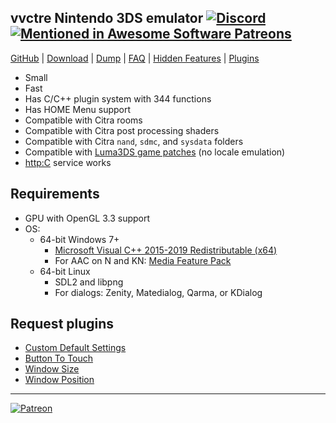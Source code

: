 ## vvctre Nintendo 3DS emulator [![Discord](https://discord.com/api/guilds/692523028046676048/widget.png?style=shield)](https://discord.gg/hVxCyb5) [![Mentioned in Awesome Software Patreons](https://awesome.re/mentioned-badge.svg)](https://github.com/uraimo/awesome-software-patreons)

[GitHub](https://github.com/vvanelslande/vvctre) | [Download](https://github.com/vvanelslande/vvctre/releases) | [Dump](Dump) | [FAQ](FAQ) | [Hidden Features](Hidden-Features) | [Plugins](Plugins)

- Small
- Fast
- Has C/C++ plugin system with 344 functions
- Has HOME Menu support
- Compatible with Citra rooms
- Compatible with Citra post processing shaders
- Compatible with Citra `nand`, `sdmc`, and `sysdata` folders
- Compatible with [Luma3DS game patches](https://github.com/LumaTeam/Luma3DS/wiki/Optional-features#config-menu-options) (no locale emulation)
- [http:C](https://www.3dbrew.org/wiki/HTTP_Services#HTTP_service_.22http:C.22) service works

## Requirements 

- GPU with OpenGL 3.3 support  
- OS:
  - 64-bit Windows 7+
    - [Microsoft Visual C++ 2015-2019 Redistributable (x64)](https://aka.ms/vs/16/release/vc_redist.x64.exe)
    - For AAC on N and KN: [Media Feature Pack](https://support.microsoft.com/en-us/help/3145500/media-feature-pack-list-for-windows-n-editions)
  - 64-bit Linux
    - SDL2 and libpng
    - For dialogs: Zenity, Matedialog, Qarma, or KDialog

## Request plugins

- [Custom Default Settings](https://github.com/vvanelslande/vvctre/issues/new?assignees=&labels=Custom+Default+Settings+Plugin+Request&template=custom-default-settings-plugin-request.md&title=Custom+Default+Settings+Plugin+Request)
- [Button To Touch](https://github.com/vvanelslande/vvctre/issues/new?assignees=&labels=Button+To+Touch+Plugin+Request&template=button-to-touch-plugin-request.md&title=Button+To+Touch+Plugin+Request)
- [Window Size](https://github.com/vvanelslande/vvctre/issues/new?assignees=&labels=Window+Size+Plugin+Request&template=window-size-plugin-request.md&title=Window+Size+Plugin+Request)
- [Window Position](https://github.com/vvanelslande/vvctre/issues/new?assignees=&labels=Window+Position+Plugin+Request&template=window-position-plugin-request.md&title=Window+Position+Plugin+Request)

---

[![Patreon](https://c5.patreon.com/external/logo/become_a_patron_button.png)](https://www.patreon.com/vvctre)